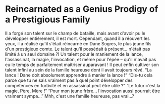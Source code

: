 # Reincarnated as a Genius Prodigy of a Prestigious Family
Il a forgé son talent sur le champ de bataille, mais avant d'avoir pu le développer entièrement, il est mort. Cependant, quand il a réouvert les yeux, il a réalisé qu'il s'était réincarné en Dane Sogres, le plus jeune fils d'un prestigieux comte. Le talent qu'il possédait à présent... n'était pas limité à un seul domaine ?! Un talent pour le maniement de la lance, l'assassinat, la magie, l'invocation, et même pour l'épée – qu'il n'avait pas eu le temps de parfaitement maîtriser auparavant ! Il peut enfin cultiver son talent infini au sein de la famille heureuse dont il avait toujours rêvé. “La lance ! Dane doit absolument apprendre à manier la lance !” “Dis-tu cela parce que tu ne sais vraiment pas à quel point développer des compétences en furtivité et en assassinat peut être utile ?” “Le futur c'est la magie, Père, Mère !” “Pour mon jeune frère... l'invocation aussi pourrait être vraiment sympa...” Mhh, c'est une famille heureuse, pas vrai...?